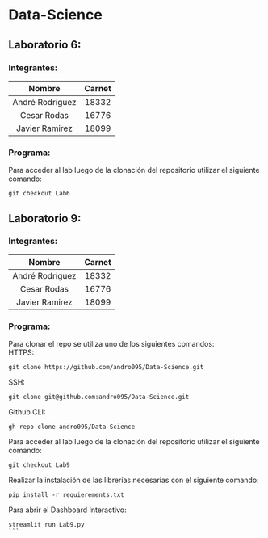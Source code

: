 # Data-Science
## Laboratorio 6:
### Integrantes:
|      Nombre     | Carnet |
|:---------------:|:------:|
| André Rodríguez |  18332 |
|   Cesar Rodas   |  16776 |
|  Javier Ramirez |  18099 |
### Programa:
Para acceder al lab luego de la clonación del repositorio utilizar el siguiente comando:
```
git checkout Lab6
```


## Laboratorio 9:
### Integrantes:
|      Nombre     | Carnet |
|:---------------:|:------:|
| André Rodríguez |  18332 |
|   Cesar Rodas   |  16776 |
|  Javier Ramirez |  18099 |
### Programa:
Para clonar el repo se utiliza uno de los siguientes comandos:  
HTTPS:
```
git clone https://github.com/andro095/Data-Science.git
```
SSH:
```
git clone git@github.com:andro095/Data-Science.git
```
Github CLI:
```
gh repo clone andro095/Data-Science
```

Para acceder al lab luego de la clonación del repositorio utilizar el siguiente comando:
```
git checkout Lab9
```

Realizar la instalación de las librerías necesarias con el siguiente comando:
```
pip install -r requierements.txt
```

Para abrir el Dashboard Interactivo:
````
streamlit run Lab9.py
```